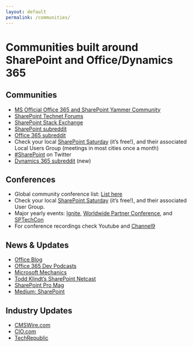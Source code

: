 ```yaml
---
layout: default
permalink: /communities/
---
```

# Communities built around SharePoint and Office/Dynamics 365
    
## Communities

*   [MS Official Office 365 and SharePoint Yammer Community](http://aka.ms/OfficeDevPnPYammer)
*   [SharePoint Technet Forums](http://social.technet.microsoft.com/Forums/en-US/category/sharepoint)
*   [SharePoint Stack Exchange](http://sharepoint.stackexchange.com/)
*   [SharePoint subreddit](https://sharepoint.reddit.com)
*   [Office 365 subreddit](https://office365.reddit.com)
*   Check your local [SharePoint Saturday](http://www.spsevents.org/) (it’s free!), and their associated Local Users Group (meetings in most cities once a month)
*   [#SharePoint](https://twitter.com/search?q=%23sharepoint) on Twitter
*   [Dynamics 365 subreddit](https://dynamics365.reddit.com) (new)

## Conferences

*   Global community conference list: [List here](http://icansharepoint.com/sharepoint-conferences-in-2016/)
*   Check your local [SharePoint Saturday](http://www.spsevents.org/) (it’s free!), and their associated User Group.
*   Major yearly events: [Ignite](https://ignite.microsoft.com/), [Worldwide Partner Conference](https://partner.microsoft.com/), and [SPTechCon](http://www.sptechcon.com/)
*   For conference recordings check Youtube and [Channel9](http://ch9.ms)

## News & Updates

*   [Office Blog](https://blogs.office.com/)
*   [Office 365 Dev Podcasts](http://dev.office.com/podcasts)
*   [Microsoft Mechanics](https://channel9.msdn.com/Mechanics)
*   [Todd Klindt’s SharePoint Netcast](http://www.toddklindt.com/netcast/default.aspx)
*   [SharePoint Pro Mag](http://sharepointpromag.com/)
*   [Medium: SharePoint](https://medium.com/tag/sharepoint)

## Industry Updates

*   [CMSWire.com](http://www.cmswire.com/)
*   [CIO.com](http://www.cio.com/)
*   [TechRepublic](http://www.techrepublic.com/)